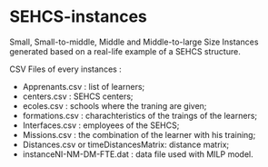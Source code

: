 # SEHCS-instances
Small, Small-to-middle, Middle and Middle-to-large Size Instances generated based on a real-life example of a SEHCS structure. 

CSV Files of every instances :
  - Apprenants.csv : list of learners;
  - centers.csv : SEHCS centers;
  - ecoles.csv : schools where the traning are given;
  - formations.csv : charachteristics of the traings of the learners; 
  - Interfaces.csv : employees of the SEHCS;
  - Missions.csv : the combination of the learner with his training;
  - Distances.csv or timeDistancesMatrix: distance matrix; 
  - instanceNI-NM-DM-FTE.dat : data file used with MILP model. 
